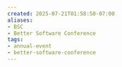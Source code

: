 ```yaml
---
created: 2025-07-21T01:58:50-07:00
aliases:
- BSC
- Better Software Conference
tags:
- annual-event
- better-software-conference
---
```

